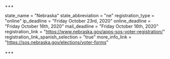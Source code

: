 +++

state_name = "Nebraska"
state_abbreviation = "ne"
registration_type = "online"
ip_deadline = "Friday October 23rd, 2020"
online_deadline = "Friday October 16th, 2020"
mail_deadline = "Friday October 16th, 2020"
registration_link = "https://www.nebraska.gov/apps-sos-voter-registration/"
registration_link_spanish_selection = "true"
more_info_link = "https://sos.nebraska.gov/elections/voter-forms"

+++